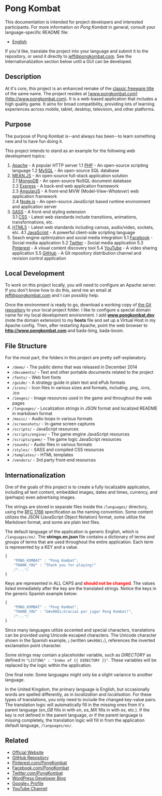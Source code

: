Pong Kombat
===========

This documentation is intended for project developers and interested participants.
For more information on *Pong Kombat* in general, consult your language-specific README file:

- [English](/languages/en/readme.en.md)

If you'd like, translate the project into your language and submit it to the repository, or send it directly to [jeff@pongkombat.com](mailto:jeff@pongkombat.com?subject=Internationalization).
See the Internationalization section below until a GUI can be developed.

Description
-----------

At it's core, this project is an enhanced remake of the [classic freeware title](http://stefangagne.com/twoflower/pongkombat/) of the same name.
The project resides at [www.pongkombat.com](http://www.pongkombat.com).
It is a web-based application that includes a high quality game.
It aims for broad compatibility, providing lots of learning experiences across mobile, tablet, desktop, television, and other platforms.

Purpose
-------

The purpose of Pong Kombat is--and always has been--to learn something new and to have fun doing it.

This project intends to stand as an example for the following web development topics:

1. [Apache](http://www.apache.org) - A popular HTTP server
  1.1 [PHP](http://www.php.net) - An open-source scripting language
  1.2 [MySQL](http://www.mysql.com) - An open-source SQL database
2. [MEAN.JS](http://meanjs.org) - An open-source full-stack application solution  
  2.1 [MongoDB](http://mongodb.org) - An open-source NoSQL document database  
  2.2 [Express](http://expressjs.org) - A back-end web application framework  
  2.3 [AngularJS](http://angularjs.org) - A front-end MVW (Model-View-*Whatever*) web application framework  
  2.4 [Node.js](http://nodejs.org) - An open-source JavaScript based runtime environment and application server
3. [SASS](http://sass-lang.com) - A front-end styling extension  
  3.1 [CSS](http://www.w3.org/Style/CSS/Overview.en.html) - Latest web standards include transitions, animations, transformations, etc.
4. [HTML5](http://www.w3.org/TR/html5/) - Latest web standards including canvas, audio/video, sockets, etc.
  4.1 [JavaScript](http://www.ecma-international.org/publications/standards/Ecma-262.htm) - A powerful client-side scripting language
5. Seach engine optimization and social media integration
  5.1 [Facebook](http://developers.facebook.com) - Social media application
  5.2 [Twitter](https://dev.twitter.com) - Social media application
  5.3 [Pinterest](http://www.pinterest.com) - A visual content discovery tool
  5.4 [YouTube](http://www.youtube.com) - A video sharing application
  5.5 [GitHub](http://www.github.com) - A Git repository distribution channel and revision control application

Local Development
-----------------

To work on this project locally, you will need to configure an Apache server.
If you don't know how to do this, send me an email at [jeff@pongkombat.com](mailto:jeff@pongkombat.com?subject=Apache%20Help) and I can possibly help.

Once the environment is ready to go, download a working copy of [the Git repository](https://github.com/Quantastical/pong-kombat) to your local project folder.
I like to configure a special domain name for my local development environment.
I add **www.pongkombat.dev** (note the domain extension) to my **hosts** file and set up a Virtual Host in my Apache config.
Then, after restarting Apache, point the web browser to **http://www.pongkombat.com** and bada-bing, bada-boom.

File Structure
--------------

For the most part, the folders in this project are pretty self-explanatory.

- `/demo/` - The public demo that was released in December 2014
- `/documents/` - Text and other portable documents related to the project
- `/fonts/` - Web font fonts
- `/guide/` - A strategy guide in plain text and ePub formats
- `/icons/` - Icon files in various sizes and formats, including .png, .icns, .ico
- `/images/` - Image resources used in the game and throughout the web pages
- `/languages/` - Localization strings in JSON format and localized README in markdown format
- `/music/` - Audio loops in various formats
- `/screenshots/` - In-game screen captures
- `/scripts/` - JavaScript resources
- `/scripts/engine/` - The game engine JavaScript resources
- `/scripts/game/` - The game logic JavaScript resources
- `/sounds/` - Audio files in various formats
- `/styles/` - SASS and compiled CSS resources
- `/templates/` - HTML templates
- `/vendors/` - 3rd party front-end resources

Internationalization
--------------------

One of the goals of this project is to create a fully localizable application, including all text content, embedded images, dates and times, currency, and (perhaps) even advertising images.

The strings are stored in separate files inside the `/languages/` directory, using the [RFC 1766](http://www.faqs.org/rfcs/rfc1766.html) specification as the naming convention.
Some content utilizes the JSON (JavaScript Object Notation) format, some utilize the Markdown format, and some are plain text files.

The default language of the application is generic English, which is `/languages/en/`.
The **strings.en.json** file contains a dictionary of terms and groups of terms that are used throughout the entire application.
Each term is represented by a KEY and a value.

```js
{
	"PONG_KOMBAT" : "Pong Kombat",
	"THANK_YOU" : "Thank you for playing!"
	/*...*/
}
```

Keys are represented in ALL CAPS and <span style="color:red">**should not be changed**</span>.
The values listed immediately after the key are the translated strings.
Notice the keys in the generic Spanish example below:

```js
{
	"PONG_KOMBAT" : "Pong Kombat",
	"THANK_YOU" : "&#x00A1;Gracias por jugar Pong Kombat!",
	/*...*/
}
```

Since many languages utilize accented and special characters, translations can be provided using Unicode escaped characters.
The Unicode character shown in the Spanish example, &#x00A1; (written `&#x00A1;`), references the inverted exclamation point character.

Some strings may contain a placeholder variable, such as *DIRECTORY* as defined in `"LISTING" : "Index of {{ DIRECTORY }}"`.
These variables will be replaced by the logic within the application.

One final note: Some languages might only be a slight variance to another language.

In the United Kingdom, the primary language is English, but occasionally words are spelled differently, as in *localization* and *localisation*.
For these types of translations, you only need to include the changed key-value pairs.
The translation logic will automatically fill in the missing ones from it's parent language (*en_GB* fills in with *en*, *es_MX* fills in with *es*, etc.).
If the key is not defined in the parent language, or if the parent language is missing completely, the translation logic will fill in from the application default language, `/languages/en/`.

Related
-------

- [Official Website](http://www.pongkombat.com)
- [GitHub Repository](http://github.com/Quantastical/pong-kombat)
- [Pinterest.com/PongKombat](http://pinterest.com/PongKombat)
- [Facebook.com/PongKombat](http://www.facebook.com/pongkombat)
- [Twitter.com/PongKombat](http://www.twitter.com/pongkombat)
- [WordPress Developer Blog](http://wordpress.quantastical.com/category/projects/pong-kombat/)
- [Google+ Profile](http://plus.google.com/+PongKombat)
- [YouTube Channel](http://www.youtube.com/c/PongKombat)